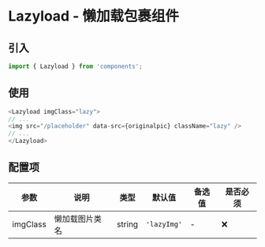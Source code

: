 # Lazyload - 懒加载包裹组件

## 引入
```jsx
import { Lazyload } from 'components';
```
## 使用

```javascript
<Lazyload imgClass="lazy">
// ...
<img src="/placeholder" data-src={originalpic} className="lazy" />
// ...
</Lazyload>
```



## 配置项
| 参数 | 说明 | 类型 | 默认值 |备选值 | 是否必须 |
| --- | --- | --- | --- | --- | --- |
| imgClass | 懒加载图片类名 | string | `'lazyImg'` | - | ❌ |
